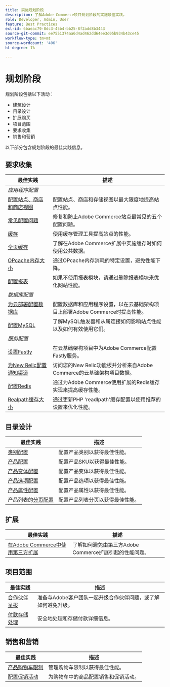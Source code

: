 ```yaml
---
title: 实施规划阶段
description: 了解Adobe Commerce项目规划阶段的实施最佳实践。
role: Developer, Admin, User
feature: Best Practices
exl-id: 6baeac79-8dc3-45b4-bb25-8f2add8b3443
source-git-commit: ee7551374aa6d4ad462dd64ee3d05b934b43ce45
workflow-type: tm+mt
source-wordcount: '406'
ht-degree: 1%

---
```


# 规划阶段

规划阶段包括以下活动：

- 建筑设计
- 目录设计
- 扩展购买
- 项目范围
- 要求收集
- 销售和营销

以下部分包含规划阶段的最佳实践信息。

## 要求收集

<table>
<thead>
  <tr>
    <th>最佳实践</th>
    <th>描述</th>
  </tr>
</thead>
<tbody>
  <tr>
    <td colspan="2"><em>应用程序配置</em></td>
  </tr>
  <tr>
    <td><a href="sites-stores-store-views.md">配置站点、商店和商店视图</a></td>
    <td>配置站点、商店和存储视图以最大限度地提高站点性能。</td>
  </tr>
  <tr>
    <td><a href="https://business.adobe.com/blog/how-to/the-usual-suspects-5-configuration-issues-to-maximize-your-peak-sales">常见配置问题</a></td>
    <td>修复和防止Adobe Commerce站点最常见的五个配置问题。</td>
  </tr>
  <tr>
    <td><a href="https://experienceleague.adobe.com/docs/commerce-admin/systems/tools/cache-management.html">缓存</a></td>
    <td>使用缓存管理工具提高站点的性能。</td>
  </tr>
  <tr>
    <td><a href="https://developer.adobe.com/commerce/php/development/cache/page/public-content/">全页缓存</a></td>
    <td>了解在Adobe Commerce扩展中实施缓存时如何使用公共数据。</td>
  </tr>
  <tr>
    <td><a href="opcache-memory-size.md">OPcache内存大小</a></td>
    <td>通过OPcache内存消耗的特定设置，避免性能下降。</td>
  </tr>
  <tr>
    <td><a href="reporting-configuration.md">配置报表</a></td>
    <td>如果不使用报表模块，请通过删除报表模块来优化网站性能。</td>
  </tr>
  <tr>
    <td colspan="2"><em>数据库配置</em></td>
  </tr>
  <tr>
    <td><a href="database-on-cloud.md">为云部署配置数据库</a></td>
    <td>配置数据库和应用程序设置，以在云基础架构项目上部署Adobe Commerce时提高性能。</td>
  </tr>
  <tr>
    <td><a href="mysql-configuration.md">配置MySQL</a></td>
    <td>了解MySQL触发器和从属连接如何影响站点性能以及如何有效使用它们。</td>
  </tr>
  <tr>
    <td colspan="2"><em>服务配置</em></td>
  </tr>
  <tr>
    <td><a href="https://experienceleague.adobe.com/docs/commerce-cloud-service/user-guide/cdn/setup-fastly/fastly-configuration.html">设置Fastly</a></td>
    <td>在云基础架构项目中为Adobe Commerce配置Fastly服务。</td>
  </tr>
  <tr>
    <td><a href="https://experienceleague.adobe.com/docs/commerce-cloud-service/user-guide/monitor/new-relic.html">为New Relic配置通知渠道</a></td>
    <td>访问您的New Relic功能板并分析来自Adobe Commerce的云基础架构项目数据。</td>
  </tr>
  <tr>
    <td><a href="redis-service-configuration.md">配置Redis</a></td>
    <td>通过为Adobe Commerce使用扩展的Redis缓存实现来提高缓存性能。</td>
  </tr>
  <tr>
    <td><a href="realpath-cache-size.md">Realpath缓存大小</a></td>
    <td>通过更新PHP 'readlpath'缓存配置以使用推荐的设置来优化性能。</td>
  </tr>
</tbody>
</table>

## 目录设计

| 最佳实践 | 描述 |
|---------------------------------------------------------------------------------------------------|---------------------------------------------------------------|
| [类别配置](catalog-management.md#category-limits) | 配置产品类别以获得最佳性能。 |
| [产品配置&#x200B;](catalog-management.md#product-sku-limits) | 配置产品SKU以获得最佳性能。 |
| [产品变体配置](catalog-management.md#product-variations) | 配置产品变体以获得最佳性能。 |
| [产品选项配置](catalog-management.md#product-options) | 配置产品选项以获得最佳性能。 |
| [产品属性配置&#x200B;](catalog-management.md#product-attributes) | 配置产品属性以获得最佳性能。 |
| 产品列表的[分页配置](catalog-management.md#product-listing-pagination) | 配置产品列表分页以获得最佳性能。 |

## 扩展

| 最佳实践 | 描述 |
|-----------------------------------------------------------------|----------------------------------------------------------------------------------------|
| [在Adobe Commerce中使用第三方扩展](extensions.md) | 了解如何避免由第三方Adobe Commerce扩展引起的性能问题。 |

## 项目范围

| 最佳实践 | 描述 |
|--------------------------------------------------------------|--------------------------------------------------------------------------------------------------------------|
| [合作伙伴呈报](partner-escalation.md) | 准备与Adobe客户团队一起升级合作伙伴问题，或了解如何避免升级。 |
| [付款存储处理](payment-processing-storage.md) | 安全地处理和存储付款详细信息。 |

## 销售和营销

| 最佳实践 | 描述 |
|------------------------------------------------------------|--------------------------------------------------------------|
| [产品购物车限制](catalog-management.md#cart-limits) | 管理购物车限制以获得最佳性能。 |
| [配置促销活动](catalog-management.md#promotions) | 为购物车中的商品配置销售和促销活动。 |

